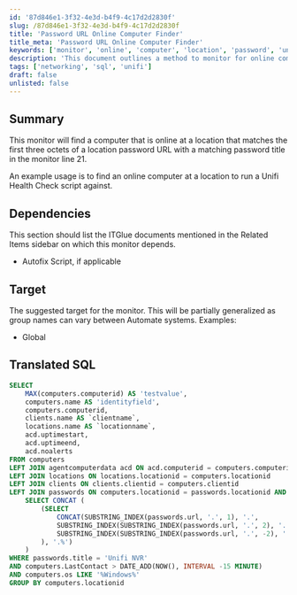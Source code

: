 ```yaml
---
id: '87d846e1-3f32-4e3d-b4f9-4c17d2d2830f'
slug: /87d846e1-3f32-4e3d-b4f9-4c17d2d2830f
title: 'Password URL Online Computer Finder'
title_meta: 'Password URL Online Computer Finder'
keywords: ['monitor', 'online', 'computer', 'location', 'password', 'unifi', 'health', 'check']
description: 'This document outlines a method to monitor for online computers that match specific location passwords, allowing for targeted operations such as running health checks on Unifi systems. It includes SQL queries for data retrieval and dependencies on ITGlue documents.'
tags: ['networking', 'sql', 'unifi']
draft: false
unlisted: false
---
```


## Summary

This monitor will find a computer that is online at a location that matches the first three octets of a location password URL with a matching password title in the monitor line 21.

An example usage is to find an online computer at a location to run a Unifi Health Check script against.

## Dependencies

This section should list the ITGlue documents mentioned in the Related Items sidebar on which this monitor depends.

- Autofix Script, if applicable

## Target

The suggested target for the monitor. This will be partially generalized as group names can vary between Automate systems. Examples:

- Global

## Translated SQL

```sql
SELECT 
    MAX(computers.computerid) AS 'testvalue',
    computers.name AS 'identityfield',
    computers.computerid,
    clients.name AS `clientname`,
    locations.name AS `locationname`,
    acd.uptimestart,
    acd.uptimeend,
    acd.noalerts
FROM computers
LEFT JOIN agentcomputerdata acd ON acd.computerid = computers.computerid
LEFT JOIN locations ON locations.locationid = computers.locationid
LEFT JOIN clients ON clients.clientid = computers.clientid
LEFT JOIN passwords ON computers.locationid = passwords.locationid AND computers.localaddress LIKE (
    SELECT CONCAT (
        (SELECT 
            CONCAT(SUBSTRING_INDEX(passwords.url, '.', 1), '.', 
            SUBSTRING_INDEX(SUBSTRING_INDEX(passwords.url, '.', 2), '.', -1), '.', 
            SUBSTRING_INDEX(SUBSTRING_INDEX(passwords.url, '.', -2), '.', 1))
        ), '.%')
    )
WHERE passwords.title = 'Unifi NVR'
AND computers.LastContact > DATE_ADD(NOW(), INTERVAL -15 MINUTE)
AND computers.os LIKE '%Windows%'
GROUP BY computers.locationid
```

